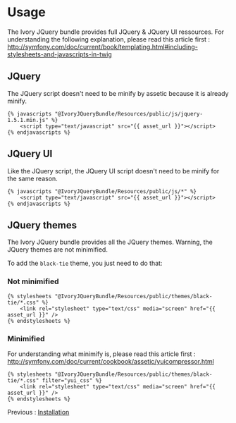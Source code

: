 # Usage

The Ivory JQuery bundle provides full JQuery & JQuery UI ressources.
For understanding the following explanation, please read this article first : http://symfony.com/doc/current/book/templating.html#including-stylesheets-and-javascripts-in-twig

## JQuery

The JQuery script doesn't need to be minify by assetic because it is already minify.

```
{% javascripts "@IvoryJQueryBundle/Resources/public/js/jquery-1.5.1.min.js" %}
    <script type="text/javascript" src="{{ asset_url }}"></script>
{% endjavascripts %}
```

## JQuery UI

Like the JQuery script, the JQuery UI script doesn't need to be minify for the same reason.

```
{% javascripts "@IvoryJQueryBundle/Resources/public/js/*" %}
    <script type="text/javascript" src="{{ asset_url }}"></script>
{% endjavascripts %}
```

## JQuery themes

The Ivory JQuery bundle provides all the JQuery themes.
Warning, the JQuery themes are not minimified.

To add the ``black-tie`` theme, you just need to do that:

### Not minimified

```
{% stylesheets "@IvoryJQueryBundle/Resources/public/themes/black-tie/*.css" %}
    <link rel="stylesheet" type="text/css" media="screen" href="{{ asset_url }}" />
{% endstylesheets %}
```

### Minimified

For understanding what minimify is, please read this article first : http://symfony.com/doc/current/cookbook/assetic/yuicompressor.html

```
{% stylesheets "@IvoryJQueryBundle/Resources/public/themes/black-tie/*.css" filter="yui_css" %}
    <link rel="stylesheet" type="text/css" media="screen" href="{{ asset_url }}" />
{% endstylesheets %}
```

Previous : [Installation](http://github.com/egeloen/IvoryJQueryBundle/blob/master/Resources/doc/installation.md)
